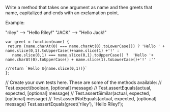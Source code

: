 
Write a method that takes one argument as name and then greets that name, capitalized and ends with an exclamation point.

Example:

"riley" --> "Hello Riley!"
"JACK"  --> "Hello Jack!"



```
var greet = function(name) {
 return (name.charAt(0) === name.charAt(0).toLowerCase()) ? 'Hello ' + name.slice(0,1).toUpperCase()+name.slice(1) +'!' :
   name.slice(0,1) === name.slice(0,1).toUpperCase() ?  'Hello '+ name.charAt(0).toUpperCase() + name.slice(1).toLowerCase()+'!' :''
  
//return `Hello ${name.slice(0,1))}`
};
```


// Create your own tests here. These are some of the methods available:
//  Test.expect(boolean, [optional] message) 
//  Test.assertEquals(actual, expected, [optional] message)
//  Test.assertSimilar(actual, expected, [optional] message)
//  Test.assertNotEquals(actual, expected, [optional] message) 
Test.assertEquals(greet('riley'), 'Hello Riley!');
